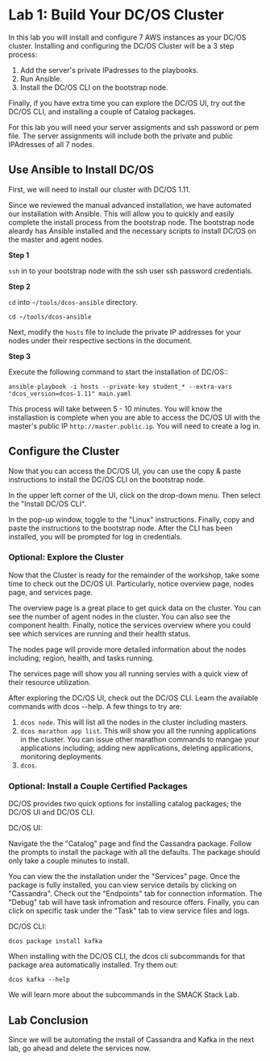 # Lab 1: Build Your DC/OS Cluster

In this lab you will install and configure 7 AWS instances as your DC/OS
cluster. Installing and configuring the DC/OS Cluster will be a 3 step process:

1. Add the server's private IPadresses to the playbooks.
2. Run Ansible.
3. Install the DC/OS CLI on the bootstrap node.

Finally, if you have extra time you can explore the DC/OS UI, try out the DC/OS
CLI, and installing a couple of Catalog packages.

For this lab you will need your server assigments and ssh password or pem file. The server assignments will include both the private and public IPAdresses of all 7 nodes. 

## Use Ansible to Install DC/OS

First, we will need to install our cluster with DC/OS 1.11.

Since we reviewed the manual advanced
installation, we have automated our installation with Ansible. This will allow you to quickly
and easily complete the install process from the bootstrap node. The bootstrap node aleardy has Ansible installed and the necessary scripts to install
DC/OS on the master and agent nodes. 

**Step 1**

`ssh` in to your bootstrap node with the ssh user ssh password
credentials.

**Step 2**

`cd` into `~/tools/dcos-ansible` directory.

`cd ~/tools/dcos-ansible`

Next, modify the `hosts` file
to include the private IP addresses for your nodes under their respective
sections in the document.

**Step 3**

Execute the following command to start the installation of DC/OS::

`ansible-playbook -i hosts --private-key student_* --extra-vars
"dcos_version=dcos-1.11" main.yaml`

This process will take between 5 - 10 minutes. You will know the installastion
is complete when you are able to access the DC/OS UI with the master's public
IP `http://master.public.ip`. You will need to create a log in. 


## Configure the Cluster

Now that you can access the DC/OS UI, you can use the copy & paste instructions
to install the DC/OS CLI on the bootstrap node. 

In the upper left corner of the UI, click on the drop-down menu. Then select
the "Install DC/OS CLI".

In the pop-up window, toggle to the "Linux" instructions. Finally, copy and
paste the instructions to the bootstrap node. After the CLI has been installed,
you will be prompted for log in credentials. 

### Optional: Explore the Cluster

Now that the Cluster is ready for the remainder of the workshop, take some time
to check out the DC/OS UI. Particularly, notice overview page, nodes page, and
services page. 

The overview page is a great place to get quick data on the cluster. You can
see the number of agent nodes in the cluster. You can also see the component
health. Finally, notice the services overview where you could see which
services are running and their health status. 

The nodes page will provide more detailed information about the nodes
including; region, health, and tasks running.

The services page will show you all running servies with a quick view of their
resource utilization. 

After exploring the DC/OS UI, check out the DC/OS CLI. Learn the available commands with dcos --help. A few things to try are:

1. `dcos node`. This will list all the nodes in the cluster including masters.
2. `dcos marathon app list`. This will show you all the running applications in the cluster. You can issue other marathon commands to mangae your applications including; adding new applications, deleting applications, monitoring deployments.
3. `dcos`. 

### Optional: Install a Couple Certified Packages

DC/OS provides two quick options for installing catalog packages; the DC/OS UI
and DC/OS CLI. 

DC/OS UI:

Navigate the the "Catalog" page and find the Cassandra package. Follow the
prompts to install the package with all the defaults. The package should only
take a couple minutes to install. 

You can view the the installation under the "Services" page. Once the package
is fully installed, you can view service details by clicking on "Cassandra".
Check out the "Endpoints" tab for connection information. The "Debug" tab will
have task infromation and resource offers. Finally, you can click on specific
task under the "Task" tab to view service files and logs. 

DC/OS CLI:

`dcos package install kafka`

When installing with the DC/OS CLI, the dcos cli subcommands for that package
area automatically installed. Try them out:

`dcos kafka --help`

We will learn more about the subcommands in the SMACK Stack Lab.

## Lab Conclusion

Since we will be automating the install of Cassandra and Kafka in the next lab,
go ahead and delete the services now. 



